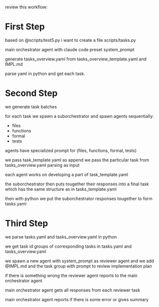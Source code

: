review this workflow: 

# First Step

based on @scripts/test5.py i want to create a file scripts/tasks.py

main orchestrator agent with claude code preset system_prompt

generate tasks_overview.yaml from tasks_overview_template.yaml and IMPL.md

parse yaml in python and get each task.


# Second Step

we generate task batches

for each task we spawn a suborchestrator and spawn agents sequentially:
- files
- functions
- formal
- tests

agents have specialized prompt for (files, functions, formal, tests)

we pass task_template.yaml as append
we pass the particular task from tasks_overview.yaml parsing as input

each agent works on developing a part of task_template.yaml

the suborchestrator then puts tougether their responses into a final task which has the same structure as in tasks_template.yaml

then with python we put the suborchestrator responses tougether to form tasks.yaml

# Third Step

we parse tasks.yaml and tasks_overview.yaml in python

we get task id groups of corresponding tasks in tasks.yaml and tasks_overview.yaml

we spawn a new agent with system_prompt as reviewer agent and we add @IMPL.md and the task group with prompt to review implementation plan

if there is something wrong the reviewer agent reports to the main orchestrator agent

main orchestrator agent gets all responses from each reviewer task

main orchestrator agent reports if there is some error or gives summary

